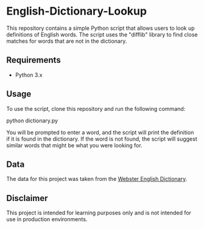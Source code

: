 # English-Dictionary-Lookup
This repository contains a simple Python script that allows users to look up definitions of English words. The script uses the "difflib" library to find close matches for words that are not in the dictionary.

## Requirements

- Python 3.x

## Usage

To use the script, clone this repository and run the following command:

python dictionary.py

You will be prompted to enter a word, and the script will print the definition if it is found in the dictionary. If the word is not found, the script will suggest similar words that might be what you were looking for.

## Data

The data for this project was taken from the [Webster English Dictionary](https://github.com/matthewreagan/WebstersEnglishDictionary/blob/master/dictionary_compact.json).

## Disclaimer

This project is intended for learning purposes only and is not intended for use in production environments.
